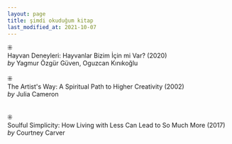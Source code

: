 ```yaml
---
layout: page
title: şimdi okuduğum kitap
last_modified_at: 2021-10-07
---
```

⁜  
Hayvan Deneyleri: Hayvanlar Bizim İçin mi Var? (2020)  
<i>by</i> Yagmur Özgür Güven, Oguzcan Kınıkoğlu  
<br />
⁜  
The Artist's Way: A Spiritual Path to Higher Creativity (2002)  
<i>by</i> Julia Cameron  
<br />   
⁜  
Soulful Simplicity: How Living with Less Can Lead to So Much More (2017)  
<i>by</i> Courtney Carver  
<br />
